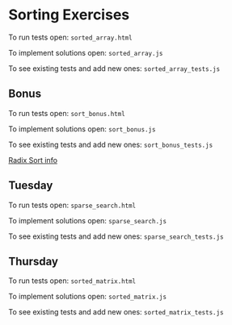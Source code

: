 # Sorting Exercises

To run tests open: `sorted_array.html`

To implement solutions open: `sorted_array.js`

To see existing tests and add new ones: `sorted_array_tests.js`

## Bonus

To run tests open: `sort_bonus.html`

To implement solutions open: `sort_bonus.js`

To see existing tests and add new ones: `sort_bonus_tests.js`

[Radix Sort info](http://www.cs.yale.edu/homes/aspnes/pinewiki/RadixSort.html)

## Tuesday

To run tests open: `sparse_search.html`

To implement solutions open: `sparse_search.js`

To see existing tests and add new ones: `sparse_search_tests.js`

## Thursday

To run tests open: `sorted_matrix.html`

To implement solutions open: `sorted_matrix.js`

To see existing tests and add new ones: `sorted_matrix_tests.js`
